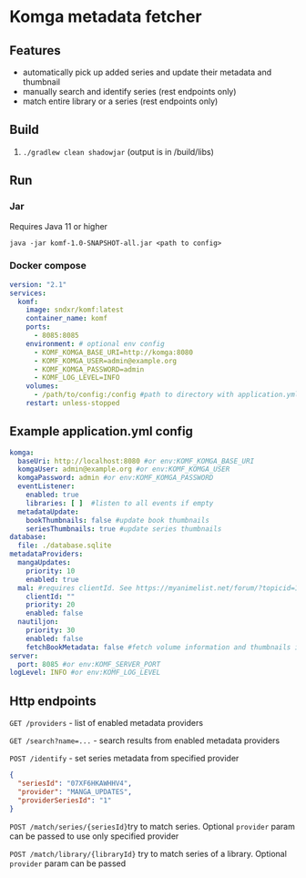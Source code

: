 # Komga metadata fetcher

## Features

- automatically pick up added series and update their metadata and thumbnail
- manually search and identify series (rest endpoints only)
- match entire library or a series (rest endpoints only)

## Build

1. `./gradlew clean shadowjar` (output is in /build/libs)

## Run

### Jar

Requires Java 11 or higher

`java -jar komf-1.0-SNAPSHOT-all.jar <path to config>`

### Docker compose

```yml
version: "2.1"
services:
  komf:
    image: sndxr/komf:latest
    container_name: komf
    ports:
      - 8085:8085
    environment: # optional env config
      - KOMF_KOMGA_BASE_URI=http://komga:8080
      - KOMF_KOMGA_USER=admin@example.org
      - KOMF_KOMGA_PASSWORD=admin
      - KOMF_LOG_LEVEL=INFO
    volumes:
      - /path/to/config:/config #path to directory with application.yml and database file
    restart: unless-stopped
```

## Example application.yml config

```yml
komga:
  baseUri: http://localhost:8080 #or env:KOMF_KOMGA_BASE_URI
  komgaUser: admin@example.org #or env:KOMF_KOMGA_USER
  komgaPassword: admin #or env:KOMF_KOMGA_PASSWORD
  eventListener:
    enabled: true
    libraries: [ ]  #listen to all events if empty
  metadataUpdate:
    bookThumbnails: false #update book thumbnails
    seriesThumbnails: true #update series thumbnails
database:
  file: ./database.sqlite
metadataProviders:
  mangaUpdates:
    priority: 10
    enabled: true
  mal: #requires clientId. See https://myanimelist.net/forum/?topicid=1973077
    clientId: ""
    priority: 20
    enabled: false
  nautiljon:
    priority: 30
    enabled: false
    fetchBookMetadata: false #fetch volume information and thumbnails if available. Can take a while to load
server:
  port: 8085 #or env:KOMF_SERVER_PORT
logLevel: INFO #or env:KOMF_LOG_LEVEL
```

## Http endpoints

`GET /providers` - list of enabled metadata providers

`GET /search?name=...` - search results from enabled metadata providers

`POST /identify` - set series metadata from specified provider

```json
{
  "seriesId": "07XF6HKAWHHV4",
  "provider": "MANGA_UPDATES",
  "providerSeriesId": "1"
}
```

`POST /match/series/{seriesId}`try to match series. Optional `provider` param can be passed to use only specified
provider

`POST /match/library/{libraryId}` try to match series of a library. Optional `provider` param can be passed

